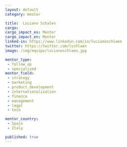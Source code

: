 ```yaml
---
layout: default
category: mentor

title:  Luciano Schalen
cargo:
cargo_impact_es: Mentor
cargo_impact_en: Mentor
linked-in: https://www.linkedin.com/in/lucianoschlaen
twitter: https://twitter.com/lschlaen
image: /img/equipo/lucianoschlaen​.jpg

mentor_type: 
 - follow_up
 - specialized
mentor_field: 
 - strategy
 - marketing
 - product_development
 - internationalization
 - finance
 - management
 - legal
 - tech

mentor_country: 
 - Spain
 - Italy

published: true
---
```


